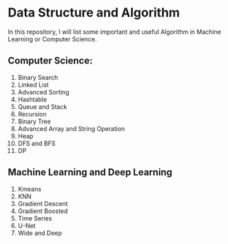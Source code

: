 # Data Structure and Algorithm

In this repository, I will list some important and useful Algorithm in Machine Learning or Computer Science.


## Computer Science:
1. Binary Search
2. Linked List
3. Advanced Sorting
4. Hashtable
5. Queue and Stack
6. Recursion
7. Binary Tree
8. Advanced Array and String Operation
9. Heap
10. DFS and BFS
11. DP

## Machine Learning and Deep Learning
1. Kmeans
2. KNN
3. Gradient Descent
4. Gradient Boosted
5. Time Series
6. U-Net
7. Wide and Deep 


